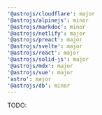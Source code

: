 ```yaml
---
'@astrojs/cloudflare': major
'@astrojs/alpinejs': minor
'@astrojs/markdoc': minor
'@astrojs/netlify': major
'@astrojs/preact': major
'@astrojs/svelte': major
'@astrojs/react': major
'@astrojs/solid-js': major
'@astrojs/mdx': major
'@astrojs/vue': major
'astro': major
'@astrojs/db': minor
---
```


TODO:
